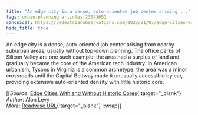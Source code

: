 ```yaml
---
title: "An edge city is a dense, auto-oriented job center arising ..."
tags: urban-planning articles-23041652
canonical: https://pedestrianobservations.com/2023/01/07/edge-cities-with-and-without-historic-cores/
hide_title: true
---
```


An edge city is a dense, auto-oriented job center arising from nearby suburban areas, usually without top-down planning. The office parks of Silicon Valley are one such example: the area had a surplus of land and gradually became the core of the American tech industry. In American urbanism, Tysons in Virginia is a common archetype: the area was a minor crossroads until the Capital Beltway made it unusually accessible by car, providing extensive auto-oriented density with little historic core.


[[_Source_: [Edge Cities With and Without Historic Cores](https://pedestrianobservations.com/2023/01/07/edge-cities-with-and-without-historic-cores/){:target="_blank"}<br>
_Author_: Alon Levy<br>
_More_: [Readwise URL](https://readwise.io/open/452254079){:target="_blank"}
::wrap]]